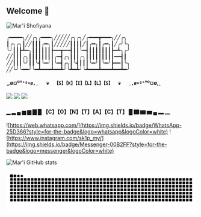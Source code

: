 ## Welcome 👋
![Mar'i Shofiyana](Gambar.jpg)
<!--
**l0calh00st/l0calh00st** is a ✨ _special_ ✨ repository because its `README.md` (this file) appears on your GitHub profile.

Here are some ideas to get you started:

- 🔭 I’m currently working on ...
- 🌱 I’m currently learning ...
- 👯 I’m looking to collaborate on ...
- 🤔 I’m looking for help with ...
- 💬 Ask me about ...
- 📫 How to reach me: ...
- 😄 Pronouns: ...
- ⚡ Fun fact: ...
-->




╭━━━━╮╱╱╭╮╭━━━╮╱╱╱╱╱╭╮╭╮╱╭━━━┳━━━╮╱╱╭╮
┃╭╮╭╮┃╱╱┃┃┃╭━╮┃╱╱╱╱╱┃┃┃┃╱┃╭━╮┃╭━╮┃╱╭╯╰╮
╰╯┃┃┣┻━╮┃┃┃┃┃┃┣━━┳━━┫┃┃╰━┫┃┃┃┃┃┃┃┣━┻╮╭╯
╱╱┃┃┃╭╮┃┃┃┃┃┃┃┃╭━┫╭╮┃┃┃╭╮┃┃┃┃┃┃┃┃┃━━┫┃
╱╱┃┃┃╰╯┃┃╰┫╰━╯┃╰━┫╭╮┃╰┫┃┃┃╰━╯┃╰━╯┣━━┃╰╮
╱╱╰╯╰━━╯╰━┻━━━┻━━┻╯╰┻━┻╯╰┻━━━┻━━━┻━━┻━╯


#### ¸,ø¤º°`°º¤ø,¸   💀  【S】【K】【I】【L】【L】【S】  💀   ¸,ø¤º°`°º¤ø,¸

<img src="https://img.shields.io/badge/HTML5-E34F26?style=for-the-badge&logo=html5&logoColor=white" />
<img src="https://img.shields.io/badge/CSS3-1572B6?style=for-the-badge&logo=css3&logoColor=white" />
<img src="https://img.shields.io/badge/Bootstrap-563D7C?style=for-the-badge&logo=bootstrap&logoColor=white" />

#### ▁ ▂ ▄ ▅ ▆ ▇ █   【C】【O】【N】【T】【A】【C】【T】   █ ▇ ▆ ▅ ▄ ▂ ▁  

![https://web.whatsapp.com/](https://img.shields.io/badge/WhatsApp-25D366?style=for-the-badge&logo=whatsapp&logoColor=white) ![https://www.instagram.com/sk1p_my/](https://img.shields.io/badge/Messenger-00B2FF?style=for-the-badge&logo=messenger&logoColor=white)

![Mar'i GitHub stats](https://github-readme-stats.vercel.app/api?username=l0calh00st&show_icons=true&theme=radical)


<!-- Snake Animation -->
<div align="center">
    
  ![snake gif](https://github.com/TechnologyHell/TechnologyHell/blob/output/github-snake-dark.svg)
</div>

